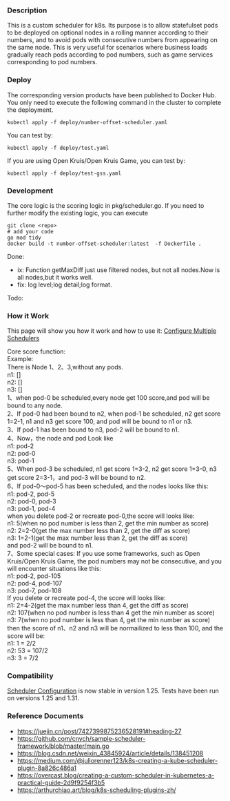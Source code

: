### Description
This is a custom scheduler for k8s. Its purpose is to allow statefulset pods to be deployed on optional nodes in a rolling manner according to their numbers, and to avoid pods with consecutive numbers from appearing on the same node. This is very useful for scenarios where business loads gradually reach pods according to pod numbers, such as game services corresponding to pod numbers.

### Deploy
The corresponding version products have been published to Docker Hub. You only need to execute the following command in the cluster to complete the deployment.
```
kubectl apply -f deploy/number-offset-scheduler.yaml
```
You can test by:
```
kubectl apply -f deploy/test.yaml
```
If you are using Open Kruis/Open Kruis Game, you can test by:
```
kubectl apply -f deploy/test-gss.yaml
```


### Development
The core logic is the scoring logic in pkg/scheduler.go. If you need to further modify the existing logic, you can execute
```
git clone <repo>
# add your code
go mod tidy
docker build -t number-offset-scheduler:latest  -f Dockerfile .
```
Done:
- ix: Function getMaxDiff just use filtered nodes, but not all nodes.Now is all nodes,but it works well.
- fix: log level;log detail;log format.

Todo:

### How it Work
This page will show you how it work and how to use it: 
[Configure Multiple Schedulers](https://kubernetes.io/docs/tasks/extend-kubernetes/configure-multiple-schedulers/)

Core score function:  
Example:   
There is Node 1、2、3,without any pods.   
n1: []   
n2: []   
n3: []   
1、when pod-0 be scheduled,every node get 100 score,and pod will be bound to any node.   
2、If pod-0 had been bound to n2, when pod-1 be scheduled, n2 get score 1=2-1, n1 and n3 get score 100, and pod will be bound to n1 or n3.   
3、If pod-1 has been bound to n3, pod-2 will be bound to n1.   
4、Now，the node and pod Look like   
n1: pod-2   
n2: pod-0    
n3: pod-1   
5、When pod-3 be scheduled, n1 get score 1=3-2, n2 get score 1=3-0, n3 get score 2=3-1，and pod-3 will be bound to n2.   
6、If pod-0～pod-5 has been scheduled, and the nodes looks like this:  
n1: pod-2, pod-5  
n2: pod-0, pod-3  
n3: pod-1, pod-4  
when you delete pod-2 or recreate pod-0,the score will looks like:  
n1: 5(when no pod number is less than 2, get the min number as score)  
n2: 2=2-0(get the max number less than 2, get the diff as score)  
n3: 1=2-1(get the max number less than 2, get the diff as score)  
and pod-2 will be bound to n1.  
7、Some special cases: If you use some frameworks, such as Open Kruis/Open Kruis Game, the pod numbers may not be consecutive, and you will encounter situations like this:  
n1: pod-2, pod-105  
n2: pod-4, pod-107  
n3: pod-7, pod-108  
If you delete or recreate pod-4, the score will looks like:  
n1: 2=4-2(get the max number less than 4, get the diff as score)  
n2: 107(when no pod number is less than 4 get the min number as score)  
n3: 7(when no pod number is less than 4, get the min number as score)  
then the score of n1、n2 and n3 will be normailized to less than 100, and the score will be:  
n1: 1 = 2/2  
n2: 53 = 107/2  
n3: 3 = 7/2  

### Compatibility
[Scheduler Configuration](https://kubernetes.io/docs/reference/scheduling/config/) is now stable in version 1.25.
Tests have been run on versions 1.25 and 1.31.

### Reference Documents
- https://juejin.cn/post/7427399875236528191#heading-27
- https://github.com/cnych/sample-scheduler-framework/blob/master/main.go
- https://blog.csdn.net/weixin_43845924/article/details/138451208
- https://medium.com/@juliorenner123/k8s-creating-a-kube-scheduler-plugin-8a826c486a1
- https://overcast.blog/creating-a-custom-scheduler-in-kubernetes-a-practical-guide-2d9f9254f3b5
- https://arthurchiao.art/blog/k8s-scheduling-plugins-zh/
